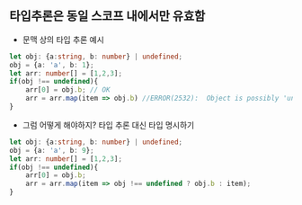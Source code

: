 ## 타입추론은 동일 스코프 내에서만 유효함
- 문맥 상의 타입 추론 예시
```typescript
let obj: {a:string, b: number} | undefined;
obj = {a: 'a', b: 1};
let arr: number[] = [1,2,3];
if(obj !== undefined){
    arr[0] = obj.b; // OK
    arr = arr.map(item => obj.b) //ERROR(2532):  Object is possibly 'undefined
}
```

- 그럼 어떻게 해야하지? 타입 추론 대신 타입 명시하기
```typescript 
let obj: {a:string, b: number} | undefined;
obj = {a: 'a', b: 9};
let arr: number[] = [1,2,3];
if(obj !== undefined){
    arr[0] = obj.b;
    arr = arr.map(item => obj !== undefined ? obj.b : item);
}
```
